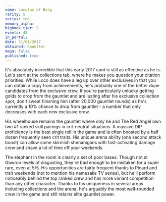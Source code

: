 ```yaml
---
name: Locutus of Borg
rarity: 5
series: tng
memory_alpha:
bigbook_tier: 2
events: 48
in_portal:
date: 31/01/2017
obtained: Gauntlet
mega: false
published: true
---
```


It's absolutely incredible that this early 2017 card is still as effective as he is. Let's start at the collections tab, where he makes you question your citation priorities. While Loco does have a leg up over other exclusives in that you can obtain a copy from achievements, he's probably one of the better dupe candidates from the exclusive crew. If you're particularly unlucky getting golds to drop from the gauntlet and are lusting after his exclusive collection spot, don't sweat finishing him (after 20,000 gauntlet rounds) as he's currently a 10% chance to drop from gauntlet - a number that only decreases with each new exclusive crew.

His wheelhouse remains the gauntlet where only he and The Red Angel own two #1 ranked skill pairings in crit-neutral situations. A massive DIP proficiency is the best single roll in the game and is often boosted by a half dozen frequently seen crit traits. His unique arena ability (one second attack boost) can allow some skirmish shenanigans with fast-activating damage crew and shave a lot of time off your weekends.

The elephant in the room is clearly a set of poor bases. Though not at Gowron levels of disgusting, they're bad enough to be mistaken for a super rare, even at 5/5. His opportunities are fairly frequent thanks to Picard and trait weekends (not to mention his namesake TV series), but he'll perform noticeably behind the top ranked crew and has more variant competition than any other character. Thanks to his uniqueness in several areas including collections and the arena, he's arguably the most well-rounded crew in the game and still retains elite gauntlet power.
